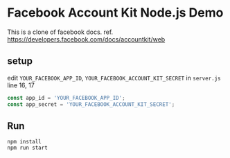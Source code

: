 # Facebook Account Kit Node.js Demo

This is a clone of facebook docs. 
ref. https://developers.facebook.com/docs/accountkit/web

## setup

edit `YOUR_FACEBOOK_APP_ID`, `YOUR_FACEBOOK_ACCOUNT_KIT_SECRET` in `server.js` line 16, 17

```js
const app_id = 'YOUR_FACEBOOK_APP_ID';
const app_secret = 'YOUR_FACEBOOK_ACCOUNT_KIT_SECRET';
```

## Run

```
npm install
npm run start
```
